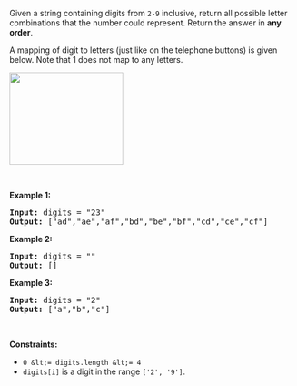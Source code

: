 Given a string containing digits from `` 2-9 `` inclusive, return all possible letter combinations that the number could represent. Return the answer in __any order__.

A mapping of digit to letters (just like on the telephone buttons) is given below. Note that 1 does not map to any letters.

<img src="https://upload.wikimedia.org/wikipedia/commons/thumb/7/73/Telephone-keypad2.svg/200px-Telephone-keypad2.svg.png" style="width: 200px; height: 162px;"/>

&nbsp;

__Example 1:__

<pre>
<strong>Input:</strong> digits = "23"
<strong>Output:</strong> ["ad","ae","af","bd","be","bf","cd","ce","cf"]
</pre>

__Example 2:__

<pre>
<strong>Input:</strong> digits = ""
<strong>Output:</strong> []
</pre>

__Example 3:__

<pre>
<strong>Input:</strong> digits = "2"
<strong>Output:</strong> ["a","b","c"]
</pre>

&nbsp;

__Constraints:__

*   `` 0 &lt;= digits.length &lt;= 4 ``
*   `` digits[i] `` is a digit in the range `` ['2', '9'] ``.